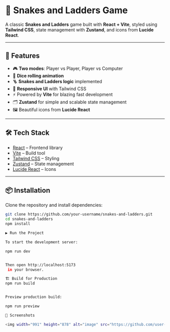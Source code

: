 # 🎲 Snakes and Ladders Game  

A classic **Snakes and Ladders** game built with **React + Vite**, styled using **Tailwind CSS**, state management with **Zustand**, and icons from **Lucide React**.  

---

## 🚀 Features  
- 🎮 **Two modes**: Player vs Player, Player vs Computer  
- 🎲 **Dice rolling animation**  
- 🪜 **Snakes and Ladders logic** implemented  
- 🎨 **Responsive UI** with Tailwind CSS  
- ⚡ Powered by **Vite** for blazing fast development  
- 🗂️ **Zustand** for simple and scalable state management  
- 🖼️ Beautiful icons from **Lucide React**  

---

## 🛠️ Tech Stack  
- [React](https://react.dev/) – Frontend library  
- [Vite](https://vitejs.dev/) – Build tool  
- [Tailwind CSS](https://tailwindcss.com/) – Styling  
- [Zustand](https://github.com/pmndrs/zustand) – State management  
- [Lucide React](https://lucide.dev/) – Icons  

---

## 📦 Installation  

Clone the repository and install dependencies:  

```bash
git clone https://github.com/your-username/snakes-and-ladders.git
cd snakes-and-ladders
npm install

▶️ Run the Project

To start the development server:

npm run dev


Then open http://localhost:5173
 in your browser.

🏗️ Build for Production
npm run build


Preview production build:

npm run preview

📸 Screenshots

<img width="991" height="878" alt="image" src="https://github.com/user-attachments/assets/f28a81b1-de99-4d1a-9310-7aa89d6db56a" />
